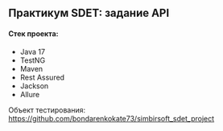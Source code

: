 ## Практикум SDET: задание API

#### Стек проекта:
- Java 17
- TestNG
- Maven
- Rest Assured
- Jackson
- Allure

Объект тестирования: https://github.com/bondarenkokate73/simbirsoft_sdet_project
